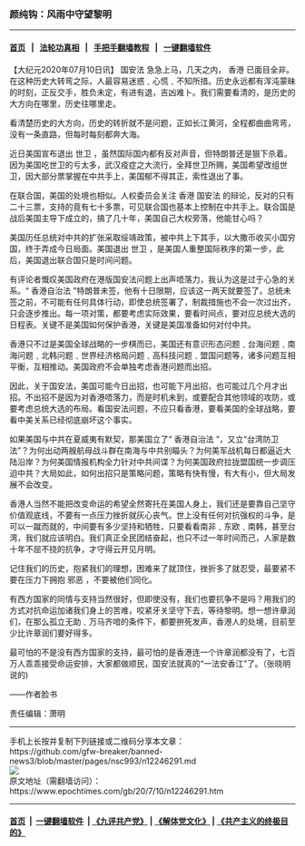 ### 颜纯钩：风雨中守望黎明
------------------------

#### [首页](https://github.com/gfw-breaker/banned-news3/blob/master/README.md) &nbsp;&nbsp;|&nbsp;&nbsp; [法轮功真相](https://github.com/begood0513/basic/blob/master/README.md)  &nbsp;&nbsp;|&nbsp;&nbsp; [手把手翻墙教程](https://github.com/gfw-breaker/guides/wiki)  &nbsp;&nbsp;|&nbsp;&nbsp; [一键翻墙软件](https://github.com/gfw-breaker/nogfw/blob/master/README.md)  



<div><p>
 【大纪元2020年07月10日讯】
 <ok href="https://www.epochtimes.com/gb/tag/%E5%9B%BD%E5%AE%89%E6%B3%95.html">
  国安法
 </ok>
 急急上马，几天之内，
 <ok href="https://www.epochtimes.com/gb/tag/%E9%A6%99%E6%B8%AF.html">
  香港
 </ok>
 已面目全非。在这种历史大转弯之际，人最容易迷惑﹑心慌﹑不知所措。历史永远都有浑沌蒙昧的时刻，正反交手，胜负未定，有进有退，吉凶难卜。我们需要看清的，是历史的大方向在哪里，历史往哪里走。
</p>
<p>
 看清楚历史的大方向，历史的转折就不是问题，正如长江黄河，全程都曲曲弯弯，没有一条直路，但每时每刻都奔大海。
</p>
<p>
 近日美国宣布退出
 <ok href="https://www.epochtimes.com/gb/tag/%E4%B8%96%E5%8D%AB.html">
  世卫
 </ok>
 ，虽然国际国内都有反对声音，但特朗普还是狠下杀着。因为美国吃世卫的亏太多，武汉疫症之大流行，全拜世卫所赐，美国希望改组世卫，因大部分票掌握在中共手上，美国郁不得其正，索性退出了事。
</p>
<p>
 在联合国，美国的处境也相似。人权委员会关注
 <ok href="https://www.epochtimes.com/gb/tag/%E9%A6%99%E6%B8%AF.html">
  香港
 </ok>
 <ok href="https://www.epochtimes.com/gb/tag/%E5%9B%BD%E5%AE%89%E6%B3%95.html">
  国安法
 </ok>
 的辩论，反对的只有二十三票，支持的竟有七十多票，可见联合国也基本上控制在中共手上。联合国是战后美国主导下成立的，搞了几十年，美国自己大权旁落，他能甘心吗？
</p>
<p>
 美国历任总统对中共的扩张采取绥靖政策，被中共上下其手，以大撒币收买小国穷国，终于弄成今日局面。美国退出
 <ok href="https://www.epochtimes.com/gb/tag/%E4%B8%96%E5%8D%AB.html">
  世卫
 </ok>
 ，是美国人重整国际秩序的第一步，此后，美国退出联合国只是时间问题。
</p>
<p>
 有评论者慨叹美国政府在港版国安法问题上出声唔落力，我认为这是过于心急的关系。“
 <ok href="https://www.epochtimes.com/gb/tag/%E9%A6%99%E6%B8%AF%E8%87%AA%E6%B2%BB%E6%B3%95.html">
  香港自治法
 </ok>
 ”特朗普未签，他有十日限期，应该这一两天就要签了。总统未签之前，不可能有任何具体行动，即使总统签署了，制裁措施也不会一次过出齐，只会逐步推出。每一项对策，都要考虑实际效果，要看时间点，要对应总统大选的日程表。关键不是美国如何保护香港，关键是美国准备如何对付中共。
</p>
<p>
 香港只不过是美国全球战略的一步棋而已，美国还有意识形态问题﹑台海问题﹑南海问题﹑北韩问题﹑世界经济格局问题﹑高科技问题﹑盟国问题等，诸多问题互相平衡，互相推动。美国政府不会单独考虑香港问题而出招。
</p>
<p>
 因此，关于国安法，美国可能今日出招，也可能下月出招，也可能过几个月才出招。不出招不是因为对香港唔落力，而是时机未到，或要配合其他领域的攻防，或要考虑总统大选的布局。看国安法问题，不应只看香港，要看美国的全球战略，要看中美关系已经彻底崩坏这个事实。
</p>
<p>
 如果美国与中共在夏威夷有默契，那美国立了“
 <ok href="https://www.epochtimes.com/gb/tag/%E9%A6%99%E6%B8%AF%E8%87%AA%E6%B2%BB%E6%B3%95.html">
  香港自治法
 </ok>
 ”，又立“台湾防卫法”？为何出动两艘航母战斗群在南海与中共别瞄头？为何美军战机每日都逼近大陆沿岸？为何美国情报机构全力针对中共间谍？为何美国政府拉拢盟国统一步调压迫中共？大局如此，如何出招只是策略问题，策略有快有慢，有大有小，但大局发展不会改变。
</p>
<p>
 香港人当然不能把改变命运的希望全然寄托在美国人身上，我们还是要靠自己坚守价值观底线，不要有一点压力挫折就灰心丧气。世上没有任何对抗强权的斗争，是可以一蹴而就的，中间要有多少坚持和牺牲，只要看看南非﹑东欧﹑南韩，甚至台湾，我们就应该明白。我们真正全民团结奋起，也只不过一年时间而己，人家是数十年不屈不挠的抗争，才守得云开见月明。
</p>
<p>
 记住我们的历史，抱紧我们的理想，困难来了就顶住，挫折多了就忍受，最要紧不要在压力下拥抱
 <ok href="https://www.epochtimes.com/gb/tag/%E9%82%AA%E6%81%B6.html">
  邪恶
 </ok>
 ，不要被他们同化。
</p>
<p>
 有西方国家的同情与支持当然很好，但即使没有，我们也要抗争不是吗？用我们的方式对抗命运加诸我们身上的苦难，咬紧牙关坚守下去，等待黎明。想一想许章润们，在那么孤立无助﹑万马齐喑的条件下，都要拚死发声，香港人的处境，目前至少比许章润们要好得多。
</p>
<p>
 最可怕的不是没有西方国家的支持，最可怕的是香港连一个许章润都没有了，七百万人乖乖接受命运安排，大家都做顺民，国安法就真的“一法安香江”了。（张晓明说的)
</p>
<p>
 ——作者脸书
</p>
<p>
 责任编辑：萧明
</p>
</div>
<hr/>
手机上长按并复制下列链接或二维码分享本文章：<br/>
https://github.com/gfw-breaker/banned-news3/blob/master/pages/nsc993/n12246291.md <br/>
<a href='https://github.com/gfw-breaker/banned-news3/blob/master/pages/nsc993/n12246291.md'><img src='https://github.com/gfw-breaker/banned-news3/blob/master/pages/nsc993/n12246291.md.png'/></a> <br/>
原文地址（需翻墙访问）：https://www.epochtimes.com/gb/20/7/10/n12246291.htm


------------------------
#### [首页](https://github.com/gfw-breaker/banned-news3/blob/master/README.md) &nbsp;|&nbsp; [一键翻墙软件](https://github.com/gfw-breaker/nogfw/blob/master/README.md) &nbsp;| [《九评共产党》](https://github.com/gfw-breaker/9ping.md/blob/master/README.md#九评之一评共产党是什么) | [《解体党文化》](https://github.com/gfw-breaker/jtdwh.md/blob/master/README.md) | [《共产主义的终极目的》](https://github.com/gfw-breaker/gczydzjmd.md/blob/master/README.md)


<img src='http://gfw-breaker.win/banned-news3/pages/nsc993/n12246291.md' width='0px' height='0px'/>